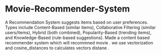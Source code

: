 # Movie-Recommender-System
A Recommendation System suggests items based on user preferences. Types include Content-Based (similar items), Collaborative Filtering (similar users/items), Hybrid (both combined), Popularity-Based (trending items), and Knowledge-Based (rule-based suggestions).
Made a content based recommender system which will recommned movie .
we use vectorization and cosine_distances to calculates vectors distane .
